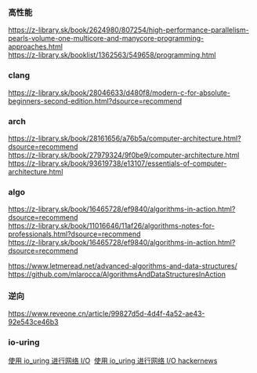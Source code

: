 
### 高性能

https://z-library.sk/book/2624980/807254/high-performance-parallelism-pearls-volume-one-multicore-and-manycore-programming-approaches.html  
https://z-library.sk/booklist/1362563/549658/programming.html  


### clang

https://z-library.sk/book/28046633/d480f8/modern-c-for-absolute-beginners-second-edition.html?dsource=recommend  


### arch

https://z-library.sk/book/28161656/a76b5a/computer-architecture.html?dsource=recommend  
https://z-library.sk/book/27979324/9f0be9/computer-architecture.html	   
https://z-library.sk/book/93619738/e13107/essentials-of-computer-architecture.html  


### algo

https://z-library.sk/book/16465728/ef9840/algorithms-in-action.html?dsource=recommend  
https://z-library.sk/book/11016646/11af26/algorithms-notes-for-professionals.html?dsource=recommend  
https://z-library.sk/book/16465728/ef9840/algorithms-in-action.html?dsource=recommend  



https://www.letmeread.net/advanced-algorithms-and-data-structures/  
https://github.com/mlarocca/AlgorithmsAndDataStructuresInAction  


### 逆向

https://www.reveone.cn/article/99827d5d-4d4f-4a52-ae43-92e543ce46b3  


### io-uring

[使用 io_uring 进行网络 I/O](https://developers.redhat.com/articles/2023/04/12/why-you-should-use-iouring-network-io) 
[使用 io_uring 进行网络 I/O hackernews](https://news.ycombinator.com/from?site=redhat.com)   

